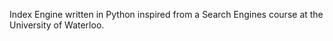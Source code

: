 Index Engine written in Python inspired from a Search Engines course at the University of Waterloo.
